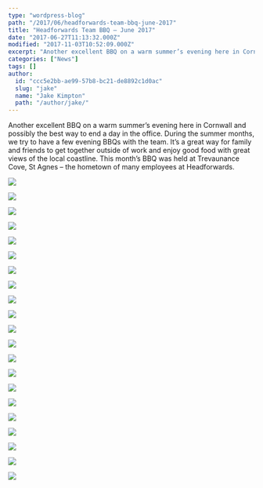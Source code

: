 ```yaml
---
type: "wordpress-blog"
path: "/2017/06/headforwards-team-bbq-june-2017"
title: "Headforwards Team BBQ – June 2017"
date: "2017-06-27T11:13:32.000Z"
modified: "2017-11-03T10:52:09.000Z"
excerpt: "Another excellent BBQ on a warm summer’s evening here in Cornwall and possibly the best way to end a day in the office. During the summer months, we try to have a few evening BBQs with the team. It’s a great way for family and friends to get together outside of work and enjoy good food …"
categories: ["News"]
tags: []
author:
  id: "ccc5e2bb-ae99-57b8-bc21-de8892c1d0ac"
  slug: "jake"
  name: "Jake Kimpton"
  path: "/author/jake/"
---
```

Another excellent BBQ on a warm summer’s evening here in Cornwall and possibly the best way to end a day in the office. During the summer months, we try to have a few evening BBQs with the team. It’s a great way for family and friends to get together outside of work and enjoy good food with great views of the local coastline. This month’s BBQ was held at Trevaunance Cove, St Agnes – the hometown of many employees at Headforwards.

<section class="gallery">

![](//headforwards.com/wp-content/uploads/2017/06/IMG_2572.jpg)

![](//headforwards.com/wp-content/uploads/2017/06/IMG_2560-1.jpg)

![](//headforwards.com/wp-content/uploads/2017/06/IMG_2566.jpg)

![](//headforwards.com/wp-content/uploads/2017/06/DSCF9100-web-2048.jpg)

![](//headforwards.com/wp-content/uploads/2017/06/DSCF9101-web-2048.jpg)

![](//headforwards.com/wp-content/uploads/2017/06/DSCF9102-web-2048.jpg)

![](//headforwards.com/wp-content/uploads/2017/06/DSCF9105-web-2048.jpg)

![](//headforwards.com/wp-content/uploads/2017/06/DSCF9106-web-2048.jpg)

![](//headforwards.com/wp-content/uploads/2017/06/DSCF9108-web-2048.jpg)

![](//headforwards.com/wp-content/uploads/2017/06/DSCF9110-web-2048.jpg)

![](//headforwards.com/wp-content/uploads/2017/06/DSCF9111-web-2048.jpg)

![](//headforwards.com/wp-content/uploads/2017/06/DSCF9113-web-2048.jpg)

![](//headforwards.com/wp-content/uploads/2017/06/DSCF9116-web-2048.jpg)

![](//headforwards.com/wp-content/uploads/2017/06/DSCF9120-web-2048.jpg)

![](//headforwards.com/wp-content/uploads/2017/06/DSCF9123-web-2048.jpg)

![](//headforwards.com/wp-content/uploads/2017/06/DSCF9124-web-2048.jpg)

![](//headforwards.com/wp-content/uploads/2017/06/DSCF9125-web-2048.jpg)

![](//headforwards.com/wp-content/uploads/2017/06/DSCF9127-web-2048.jpg)

![](//headforwards.com/wp-content/uploads/2017/06/DSCF9129-web-2048.jpg)

![](//headforwards.com/wp-content/uploads/2017/06/DSCF9134-web-2048.jpg)

![](//headforwards.com/wp-content/uploads/2017/06/DSCF9135-web-2048.jpg)

</section>

